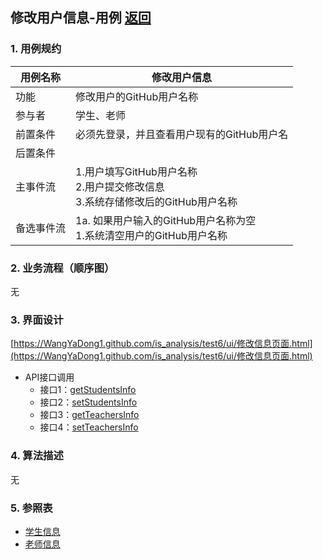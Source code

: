 ## 修改用户信息-用例 [返回](../README.md)

### 1. 用例规约

用例名称 | 修改用户信息
---|---
功能 | 修改用户的GitHub用户名称
参与者 | 学生、老师
前置条件 | 必须先登录，并且查看用户现有的GitHub用户名
后置条件 | 
主事件流 | 1.用户填写GitHub用户名称 <br> 2.用户提交修改信息 <br> 3.系统存储修改后的GitHub用户名称
备选事件流 | 1a. 如果用户输入的GitHub用户名称为空 <br> 1.系统清空用户的GitHub用户名称

### 2. 业务流程（顺序图）
无

### 3. 界面设计

 [https://WangYaDong1.github.com/is_analysis/test6/ui/修改信息页面.html](https://WangYaDong1.github.com/is_analysis/test6/ui/修改信息页面.html)

- API接口调用
    - 接口1：[getStudentsInfo](../接口/getStudentInfo.md)
    - 接口2：[setStudentsInfo](../接口/setStudentInfo.md)
    - 接口3：[getTeachersInfo](../接口/getTeacherInfo.md)
    - 接口4：[setTeachersInfo](../接口/setTeacherInfo.md)

### 4. 算法描述
无


### 5. 参照表
- [学生信息](../数据库设计.md)
- [老师信息](../数据库设计.md)
